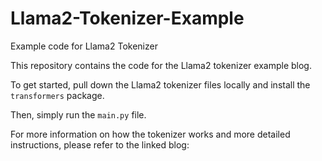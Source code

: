 # Llama2-Tokenizer-Example
Example code for Llama2 Tokenizer

This repository contains the code for the Llama2 tokenizer example blog. 

To get started, pull down the Llama2 tokenizer files locally and install the `transformers` package.

Then, simply run the `main.py` file.

For more information on how the tokenizer works and more detailed instructions, please refer to the linked blog:

